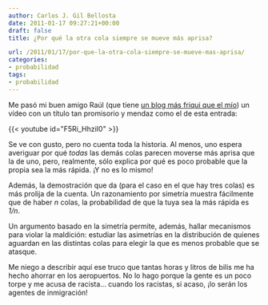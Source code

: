 ```yaml
---
author: Carlos J. Gil Bellosta
date: 2011-01-17 09:27:21+00:00
draft: false
title: ¿Por qué la otra cola siempre se mueve más aprisa?

url: /2011/01/17/por-que-la-otra-cola-siempre-se-mueve-mas-aprisa/
categories:
- probabilidad
tags:
- probabilidad
---
```


Me pasó mi buen amigo Raúl (que tiene [un blog más friqui que el mío](http://codinglab.blogspot.com/)) un vídeo con un título tan promisorio y mendaz como el de esta entrada:

{{< youtube id="F5Ri_HhziI0" >}}

Se ve con gusto, pero no cuenta toda la historia. Al menos, uno espera averiguar por qué _todas_ las demás colas parecen moverse más aprisa que la de uno, pero, realmente, sólo explica por qué es poco probable que la propia sea la más rápida. ¡Y no es lo mismo!

Además, la demostración que da (para el caso en el que hay tres colas) es más prolija de la cuenta. Un razonamiento por simetría muestra fácilmente que de haber _n_ colas, la probabilidad de que la tuya sea la más rápida es _1/n_.

Un argumento basado en la simetría permite, además, hallar mecanismos para violar la maldición: estudiar las asimetrías en la distribución de quienes aguardan en las distintas colas para elegir la que es menos probable que se atasque.

Me niego a describir aquí ese truco que tantas horas y litros de bilis me ha hecho ahorrar en los aeropuertos. No lo hago porque la gente es un poco torpe y me acusa de racista... cuando los racistas, si acaso, ¡lo serán los agentes de inmigración!
